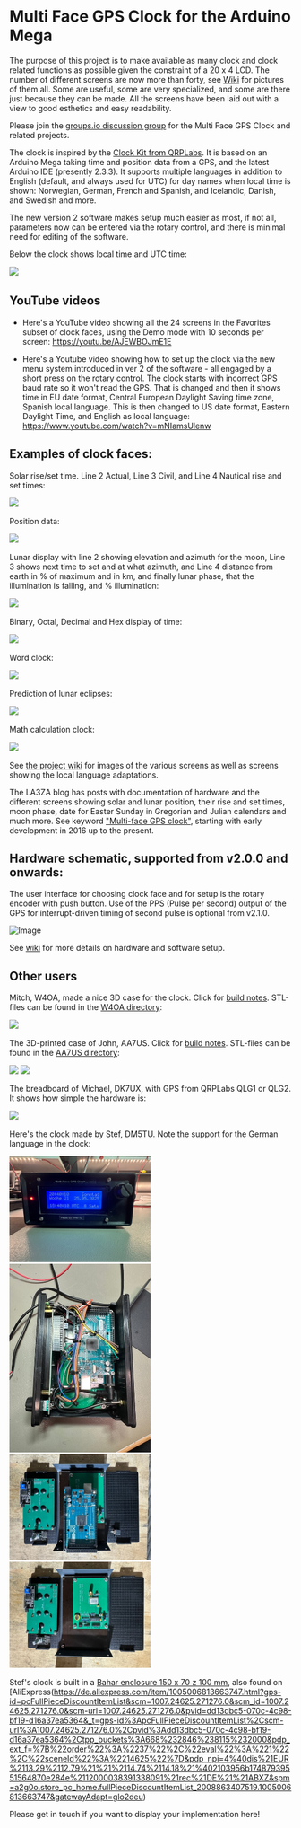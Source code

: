 # Multi Face GPS Clock for the Arduino Mega

The purpose of this project is to make available as many clock and clock related functions as possible given the constraint of a 20 x 4 LCD. The number of different screens are now more than forty, see [Wiki](https://github.com/la3za/Multi-Face-GPS-Clock/wiki) for pictures of them all. Some are useful, some are very specialized, and some are there just because they can be made. All the screens have been laid out with a view to good esthetics and easy readability.

Please join the [groups.io discussion group](https://groups.io/g/Multi-Face-GPS-Clock/) for the Multi Face GPS Clock and related projects.

The clock is inspired by the [Clock Kit from QRPLabs](https://qrp-labs.com/clockn.html). It is based on an Arduino Mega taking time and position data from a GPS, and the latest Arduino IDE (presently 2.3.3). It supports multiple languages in addition to English (default, and always used for UTC) for day names when local time is shown: Norwegian, German, French and Spanish, and Icelandic, Danish, and Swedish and more. 

The new version 2 software makes setup much easier as most, if not all, parameters now can be entered via the rotary control, and there is minimal need for editing of the software.

Below the clock shows local time and UTC time: 

<img src="Images/GPSClock-00-EU.jpg" width="50%">

## YouTube videos
* Here's a YouTube video showing all the 24 screens in the Favorites subset of clock faces, using the Demo mode with 10 seconds per screen: https://youtu.be/AJEWBOJmE1E

* Here's a Youtube video showing how to set up the clock via the new menu system introduced in ver 2 of the software - all engaged by a short press on the rotary control. The clock starts with incorrect GPS baud rate so it won't read the GPS. That is changed and then it shows time in EU date format, Central European Daylight Saving time zone, Spanish local language. This is then changed to US date format, Eastern Daylight Time, and English as local language: https://www.youtube.com/watch?v=mNIamsUlenw

## Examples of clock faces:

Solar rise/set time. Line 2 Actual, Line 3 Civil, and Line 4 Nautical rise and set times:

<img src="Images/SunUpDown.jpg" width="40%">

Position data:

<img src="Images/15b-UTCPosition.jpg" width="40%">

Lunar display with line 2 showing elevation and azimuth for the moon, Line 3 shows next time to set and at what azimuth, and Line 4 distance from earth in % of maximum and in km, and finally lunar phase, that the illumination is falling, and % illumination:

<img src="Images/04-LocalMoon.jpg" width="40%">

Binary, Octal, Decimal and Hex display of time:

<img src="Images/21-BinOctDecHex.jpg" width="40%">

Word clock:

<img src="Images/Word.jpg" width="40%">

Prediction of lunar eclipses:

<img src="Images/LunarEclipses.jpg" width="40%">

Math calculation clock:

<img src="Images/MathSub.jpg" width="40%">

See [the project wiki](https://github.com/la3za/Multi-Face-GPS-Clock/wiki) for images of the various screens as well as screens showing the local language adaptations.

The LA3ZA blog has posts with documentation of hardware and the different screens showing solar and lunar position, their rise and set times, moon phase, date for Easter Sunday in Gregorian and Julian calendars and much more. See keyword ["Multi-face GPS clock"](https://la3za.blogspot.com/search/label/Multi-face%20GPS%20clock), starting with early development in 2016 up to the present. 

## Hardware schematic, supported from v2.0.0 and onwards:

The user interface for choosing clock face and for setup is the rotary encoder with push button. Use of the PPS (Pulse per second) output of the GPS for interrupt-driven timing of second pulse is optional from v2.1.0.

![Image](Images/2023-12-25-GPS-Clock.png)

See [wiki](https://github.com/la3za/Multi-Face-GPS-Clock/wiki) for more details on hardware and software setup.

## Other users

Mitch, W4OA, made a nice 3D case for the clock. Click for [build notes](https://github.com/la3za/Multi-Face-GPS-Clock/tree/master/Builds/W4OA/W4OA_Multi_Face_GPS_Clock.pdf). STL-files can be found in the [W4OA directory](https://github.com/la3za/Multi-Face-GPS-Clock/tree/master/Builds/W4OA):

<img src="Builds/W4OA/Multi_Face_GPS_Clock_W4OA.jpg" width="50%">

The 3D-printed case of John, AA7US. Click for [build notes](https://github.com/la3za/Multi-Face-GPS-Clock/tree/master/Builds/AA7US/AA7US-Multi-Face-GPS-Clock-Enclosure-Build-Notes.pdf). STL-files can be found in the [AA7US directory](https://github.com/la3za/Multi-Face-GPS-Clock/tree/master/Builds/AA7US):

<img src="Builds/AA7US/AA7US_IMG_5007.JPG" width="50%">

<img src="Builds/AA7US/AA7US_IMG_5011.JPG" width="50%">

The breadboard of Michael, DK7UX, with GPS from QRPLabs QLG1 or QLG2. It shows how simple the hardware is:

<img src="Builds/DK7UX.jpg" width="50%">

Here's the clock made by Stef, DM5TU. Note the support for the German language in the clock:

<img src="Builds/DM5TU/photo-5.jpg" width="50%">

<img src="Builds/DM5TU/photo-4.jpg" width="50%">

<img src="Builds/DM5TU/photo-2.jpg" width="50%">

<img src="Builds/DM5TU/photo-1.jpg" width="50%">

Stef's clock is built in a [Bahar enclosure 150 x 70 z 100 mm](https://bahar-enclosure.com/products/bda-40004-w100-150-x-70-x-100-mm), also found on [AliExpress(https://de.aliexpress.com/item/1005006813663747.html?gps-id=pcFullPieceDiscountItemList&scm=1007.24625.271276.0&scm_id=1007.24625.271276.0&scm-url=1007.24625.271276.0&pvid=dd13dbc5-070c-4c98-bf19-d16a37ea5364&_t=gps-id%3ApcFullPieceDiscountItemList%2Cscm-url%3A1007.24625.271276.0%2Cpvid%3Add13dbc5-070c-4c98-bf19-d16a37ea5364%2Ctpp_buckets%3A668%232846%238115%232000&pdp_ext_f=%7B%22order%22%3A%2237%22%2C%22eval%22%3A%221%22%2C%22sceneId%22%3A%2214625%22%7D&pdp_npi=4%40dis%21EUR%2113.29%2112.79%21%21%2114.74%2114.18%21%402103956b17487939551564870e284e%2112000038391338091%21rec%21DE%21%21ABXZ&spm=a2g0o.store_pc_home.fullPieceDiscountItemList_2008863407519.1005006813663747&gatewayAdapt=glo2deu)

Please get in touch if you want to display your implementation here!



